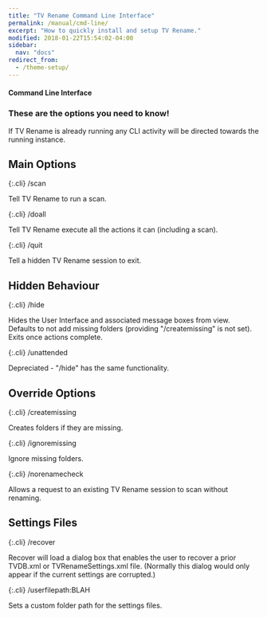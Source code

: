 ```yaml
---
title: "TV Rename Command Line Interface"
permalink: /manual/cmd-line/
excerpt: "How to quickly install and setup TV Rename."
modified: 2018-01-22T15:54:02-04:00
sidebar:
  nav: "docs"
redirect_from:
  - /theme-setup/
---
```



#### Command Line Interface

### These are the options you need to know!

If TV Rename is already running any CLI activity will be directed towards the running instance.

## Main Options

 {:.cli}
/scan

Tell TV Rename to run a scan.

{:.cli}
/doall

Tell TV Rename execute all the actions it can (including a scan).

{:.cli}
/quit

Tell a hidden TV Rename session to exit.

## Hidden Behaviour

{:.cli}
/hide

Hides the User Interface and associated message boxes from view.<br />
Defaults to not add missing folders (providing "/createmissing" is not set).<br />
Exits once actions complete.

{:.cli}
/unattended

Depreciated - "/hide" has the same functionality.

## Override Options

{:.cli}
/createmissing

Creates folders if they are missing.

{:.cli}
/ignoremissing

Ignore missing folders.

{:.cli}
/norenamecheck

Allows a request to an existing TV Rename session to scan without renaming.

## Settings Files

{:.cli}
/recover

 Recover will load a dialog box that enables the user to recover a prior TVDB.xml or TVRenameSettings.xml file. (Normally this dialog would only appear if the current settings are corrupted.)

{:.cli}
/userfilepath:BLAH

Sets a custom folder path for the settings files.
